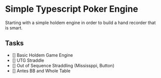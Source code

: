 # Simple Typescript Poker Engine

Starting with a simple holdem engine in order to build a hand recorder that is smart.

## Tasks

- [] Basic Holdem Game Engine
- [] UTG Straddle
- [] Out of Sequence Straddling (Mississppi, Button)
- [] Antes BB and Whole Table
